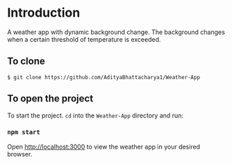 # Introduction

A weather app with dynamic background change. The background changes when a certain threshold of temperature is exceeded.

## To clone

`$ git clone https://github.com/AdityaBhattacharya1/Weather-App`

## To open the project

To start the project. `cd` into the `Weather-App` directory and run:

### `npm start`

Open [http://localhost:3000](http://localhost:3000) to view the weather app in your desired browser.
